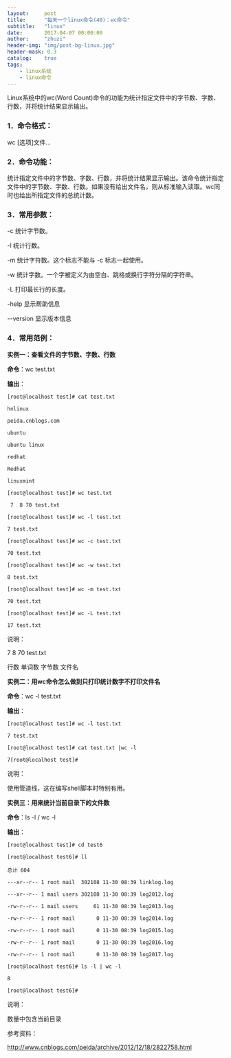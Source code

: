 ```yaml
---
layout:     post
title:      "每天一个linux命令(40)：wc命令"
subtitle:   "linux"
date:       2017-04-07 00:00:00
author:     "zhuzi"
header-img: "img/post-bg-linux.jpg"
header-mask: 0.3
catalog:    true
tags:
    - linux系统
    - linux命令
---
```


Linux系统中的wc(Word Count)命令的功能为统计指定文件中的字节数、字数、行数，并将统计结果显示输出。

### 1．命令格式：

wc [选项]文件...

### 2．命令功能：

统计指定文件中的字节数、字数、行数，并将统计结果显示输出。该命令统计指定文件中的字节数、字数、行数。如果没有给出文件名，则从标准输入读取。wc同时也给出所指定文件的总统计数。

### 3．常用参数：

-c 统计字节数。

-l 统计行数。

-m 统计字符数。这个标志不能与 -c 标志一起使用。

-w 统计字数。一个字被定义为由空白、跳格或换行字符分隔的字符串。

-L 打印最长行的长度。

-help 显示帮助信息

--version 显示版本信息

### 4．常用范例：

**实例一：查看文件的字节数、字数、行数**

**命令**：wc test.txt

**输出**：

    [root@localhost test]# cat test.txt

    hnlinux

    peida.cnblogs.com

    ubuntu

    ubuntu linux

    redhat

    Redhat

    linuxmint

    [root@localhost test]# wc test.txt

     7  8 70 test.txt

    [root@localhost test]# wc -l test.txt

    7 test.txt

    [root@localhost test]# wc -c test.txt

    70 test.txt

    [root@localhost test]# wc -w test.txt

    8 test.txt

    [root@localhost test]# wc -m test.txt

    70 test.txt

    [root@localhost test]# wc -L test.txt

    17 test.txt

说明：

7     8     70     test.txt

行数 单词数 字节数 文件名

**实例二：用wc命令怎么做到只打印统计数字不打印文件名**

**命令**：wc -l test.txt

**输出**：

    [root@localhost test]# wc -l test.txt

    7 test.txt

    [root@localhost test]# cat test.txt |wc -l

    7[root@localhost test]#

说明：

使用管道线，这在编写shell脚本时特别有用。

**实例三：用来统计当前目录下的文件数**

**命令**：ls -l / wc -l

**输出**：

    [root@localhost test]# cd test6

    [root@localhost test6]# ll

    总计 604

    ---xr--r-- 1 root mail  302108 11-30 08:39 linklog.log

    ---xr--r-- 1 mail users 302108 11-30 08:39 log2012.log

    -rw-r--r-- 1 mail users     61 11-30 08:39 log2013.log

    -rw-r--r-- 1 root mail       0 11-30 08:39 log2014.log

    -rw-r--r-- 1 root mail       0 11-30 08:39 log2015.log

    -rw-r--r-- 1 root mail       0 11-30 08:39 log2016.log

    -rw-r--r-- 1 root mail       0 11-30 08:39 log2017.log

    [root@localhost test6]# ls -l | wc -l

    8

    [root@localhost test6]#

说明：

数量中包含当前目录

参考资料：

http://www.cnblogs.com/peida/archive/2012/12/18/2822758.html



